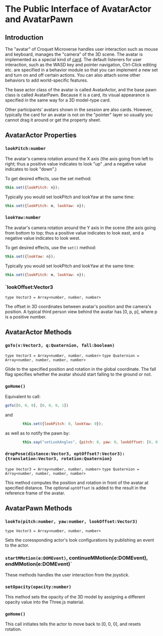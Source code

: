 # The Public Interface of AvatarActor and AvatarPawn

## Introduction

The "avatar" of Croquet Microverse handles user interaction such as mouse and keyboard, manages the "camera" of the 3D scene.  The avatar is implemented as a special kind of [card](./Card.md). The default listeners for user interaction, such as the WASD key and pointer navigation, Ctrl-Click editing etc. are specified in a behavior module so that you can implement a new set and turn on and off certain actions. You can also attach some other behaviors to add world-specific features.

The base actor class of the avatar is called AvatarActor, and the base pawn class is called AvatarPawn. Because it is a card, its visual appearance is specified in the same way for a 3D model-type card.

Other participants' avatars shown in the session are also cards. However, typically the card for an avatar is not on the "pointer" layer so usually you cannot drag it around or get the property sheet.

## AvatarActor Properties

### `lookPitch:number`

The avatar's camera rotation around the X axis (the axis going from left to right; thus a positive value indicates to look "up" ,and a negative value indicates to look "down".)

To get desired effects, use the set method:

```JavaScript
this.set({lookPitch: n});
```

Typically you would set lookPitch and lookYaw at the same time:

```JavaScript
this.set({lookPitch: m, lookYaw: n});
```

### `lookYaw:number`

The avatar's camera rotation around the Y axis in the scene (the axis going from bottom to top; thus a positive value indicates to look east, and a negative value indicates to look west.

To get desired effects, use the `set()` method:

```JavaScript
this.set({lookYaw: n});
```

Typically you would set lookPitch and lookYaw at the same time:

```JavaScript
this.set({lookPitch: m, lookYaw: n});
```

### `lookOffset:Vector3
`type Vector3 = Array<number, number, number>`

The offset in 3D coordinates between avatar's position and the camera's position. A typical third person view behind the avatar has [0, p, p], where p is a positive number.

## AvatarActor Methods

### `goTo(v:Vector3, q:Quaternion, fall:boolean)`
`type Vector3 = Array<number, number, number>`
`type Quaternion = Array<number, number, number, number>`

Glide to the specified position and rotation in the global coordinate. The fall flag specifies whether the avatar should start falling to the ground or not.

### `goHome()`

Equivalent to call:

```JavaScript
goTo([0, 0, 0], [0, 0, 0, 1])
```

and

```JavaScript
        this.set({lookPitch: 0, lookYaw: 0});
```

as well as to notify the pawn by:

```JavaScript
        this.say("setLookAngles", {pitch: 0, yaw: 0, lookOffset: [0, 0, 0]});
```			  

### `dropPose(distance:Vector3, optOffset?:Vector3):{translation:Vector3, rotation:Quaternion}`
`type Vector3 = Array<number, number, number>`
`type Quaternion = Array<number, number, number, number>`

This method computes the position and rotation in front of the avatar at specified distance. The optional `optOffset` is added to the result in the reference frame of the avatar.

## AvatarPawn Methods

### `lookTo(pitch:number, yaw:number, lookOffset:Vector3)`
`type Vector3 = Array<number, number, number>`

Sets the coressponding actor's look configurations by publishing an event to the actor.


### `startMMotion(e:DOMEvent)`, continueMMotion(e:DOMEvent), endMMotion(e:DOMEvent)`

These methods handles the user interaction from the joystick.

### `setOpacity(opacity:number)`

This method sets the opacity of the 3D model by assigning a different opacity value into the Three.js material.

### `goHome()`

This call initiates tells the actor to move back to [0, 0, 0], and resets rotation.
